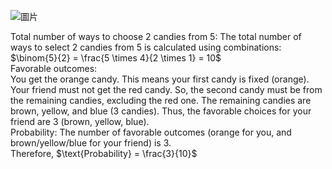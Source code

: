 ![圖片](https://github.com/user-attachments/assets/45aa6b20-b9ee-4991-9a0d-6c26ae21fe6f)

Total number of ways to choose 2 candies from 5:
The total number of ways to select 2 candies from 5 is calculated using combinations:
$\binom{5}{2} = \frac{5 \times 4}{2 \times 1} = 10$\
Favorable outcomes:\
You get the orange candy. This means your first candy is fixed (orange).
Your friend must not get the red candy. So, the second candy must be from the remaining candies, excluding the red one. The remaining candies are brown, yellow, and blue (3 candies).
Thus, the favorable choices for your friend are 3 (brown, yellow, blue).\
Probability:
The number of favorable outcomes (orange for you, and brown/yellow/blue for your friend) is 3.\
Therefore, $\text{Probability} = \frac{3}{10}$


